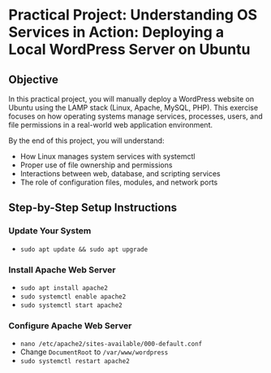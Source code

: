 # Practical Project: Understanding OS Services in Action: Deploying a Local WordPress Server on Ubuntu

## Objective
In this practical project, you will manually deploy a WordPress website on Ubuntu using the LAMP stack (Linux, Apache, MySQL, PHP). This exercise focuses on how operating systems manage services, processes, users, and file permissions in a real-world web application environment.

By the end of this project, you will understand:
  - How Linux manages system services with systemctl
  - Proper use of file ownership and permissions
  - Interactions between web, database, and scripting services
  - The role of configuration files, modules, and network ports

## Step-by-Step Setup Instructions
### Update Your System
  - `sudo apt update && sudo apt upgrade`

### Install Apache Web Server
  - `sudo apt install apache2`
  - `sudo systemctl enable apache2`
  - `sudo systemctl start apache2`

### Configure Apache Web Server
  - `nano /etc/apache2/sites-available/000-default.conf`
  - Change `DocumentRoot` to `/var/www/wordpress`
  - `sudo systemctl restart apache2`


